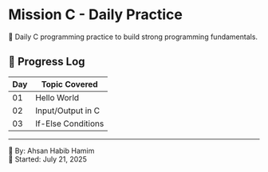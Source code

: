 # Mission C - Daily Practice

🚀 Daily C programming practice to build strong programming fundamentals.

## 📅 Progress Log

| Day | Topic Covered         |
|-----|------------------------|
| 01  | Hello World            |
| 02  | Input/Output in C      |
| 03  | If-Else Conditions     |
---

📍 By: Ahsan Habib Hamim  
🎯 Started: July 21, 2025
